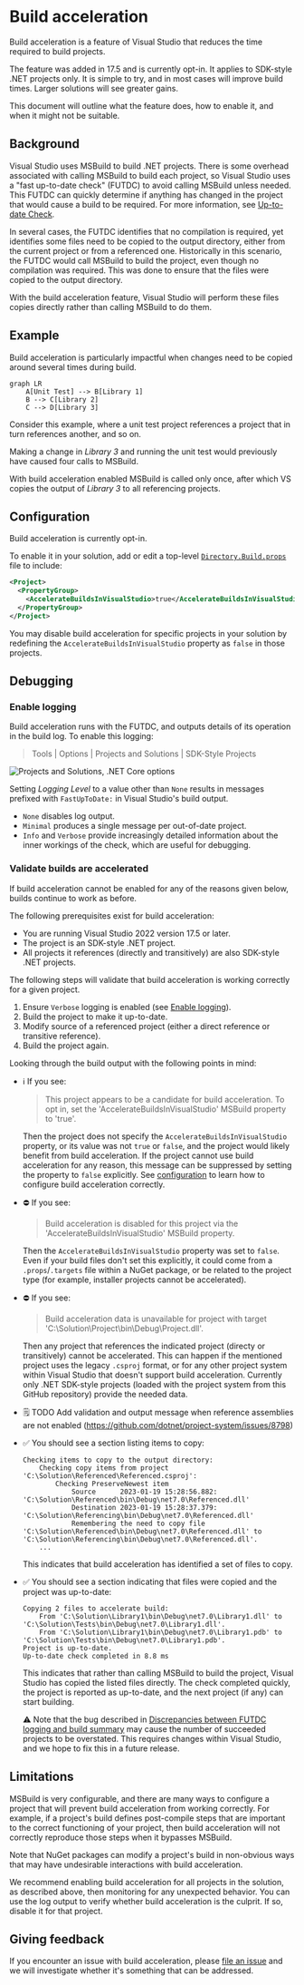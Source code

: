 # Build acceleration

Build acceleration is a feature of Visual Studio that reduces the time required to build projects.

The feature was added in 17.5 and is currently opt-in. It applies to SDK-style .NET projects only. It is simple to try, and in most cases will improve build times. Larger solutions will see greater gains.

This document will outline what the feature does, how to enable it, and when it might not be suitable.

## Background

Visual Studio uses MSBuild to build .NET projects. There is some overhead associated with calling MSBuild to build each project, so Visual Studio uses a "fast up-to-date check" (FUTDC) to avoid calling MSBuild unless needed. This FUTDC can quickly determine if anything has changed in the project that would cause a build to be required. For more information, see [Up-to-date Check](up-to-date-check.md).

In several cases, the FUTDC identifies that no compilation is required, yet identifies some files need to be copied to the output directory, either from the current project or from a referenced one. Historically in this scenario, the FUTDC would call MSBuild to build the project, even though no compilation was required. This was done to ensure that the files were copied to the output directory.

With the build acceleration feature, Visual Studio will perform these files copies directly rather than calling MSBuild to do them.

## Example

Build acceleration is particularly impactful when changes need to be copied around several times during build.

```mermaid
graph LR
    A[Unit Test] --> B[Library 1]
    B --> C[Library 2]
    C --> D[Library 3]
```

Consider this example, where a unit test project references a project that in turn references another, and so on.

Making a change in _Library 3_ and running the unit test would previously have caused four calls to MSBuild.

With build acceleration enabled MSBuild is called only once, after which VS copies the output of _Library 3_ to all referencing projects.

## Configuration

Build acceleration is currently opt-in.

To enable it in your solution, add or edit a top-level [`Directory.Build.props`](https://learn.microsoft.com/visualstudio/msbuild/customize-your-build) file to include:

```xml
<Project>
  <PropertyGroup>
    <AccelerateBuildsInVisualStudio>true</AccelerateBuildsInVisualStudio>
  </PropertyGroup>
</Project>
```

You may disable build acceleration for specific projects in your solution by redefining the `AccelerateBuildsInVisualStudio` property as `false` in those projects.

## Debugging

### Enable logging

Build acceleration runs with the FUTDC, and outputs details of its operation in the build log. To enable this logging:

> Tools | Options | Projects and Solutions | SDK-Style Projects

![Projects and Solutions, .NET Core options](repo/images/options.png)

Setting _Logging Level_ to a value other than `None` results in messages prefixed with `FastUpToDate:` in Visual Studio's build output.

- `None` disables log output.
- `Minimal` produces a single message per out-of-date project.
- `Info` and `Verbose` provide increasingly detailed information about the inner workings of the check, which are useful for debugging.

### Validate builds are accelerated

If build acceleration cannot be enabled for any of the reasons given below, builds continue to work as before.

The following prerequisites exist for build acceleration:

- You are running Visual Studio 2022 version 17.5 or later.
- The project is an SDK-style .NET project.
- All projects it references (directly and transitively) are also SDK-style .NET projects.

The following steps will validate that build acceleration is working correctly for a given project.

1. Ensure `Verbose` logging is enabled (see [Enable logging](#enable-logging)).
1. Build the project to make it up-to-date.
1. Modify source of a referenced project (either a direct reference or transitive reference).
1. Build the project again.

Looking through the build output with the following points in mind:

- ℹ️ If you see:

   > This project appears to be a candidate for build acceleration. To opt in, set the 'AccelerateBuildsInVisualStudio' MSBuild property to 'true'.

   Then the project does not specify the `AccelerateBuildsInVisualStudio` property, or its value was not `true` or `false`, and the project would likely benefit from build acceleration. If the project cannot use build acceleration for any reason, this message can be suppressed by setting the property to `false` explicitly. See [configuration](#configuration) to learn how to configure build acceleration correctly.

- ⛔ If you see:

   > Build acceleration is disabled for this project via the 'AccelerateBuildsInVisualStudio' MSBuild property.

   Then the `AccelerateBuildsInVisualStudio` property was set to `false`. Even if your build files don't set this explicitly, it could come from a `.props`/`.targets` file within a NuGet package, or be related to the project type (for example, installer projects cannot be accelerated).

- ⛔ If you see:

   > Build acceleration data is unavailable for project with target 'C:\Solution\Project\bin\Debug\Project.dll'.

   Then any project that references the indicated project (directy or transitively) cannot be accelerated. This can happen if the mentioned project uses the legacy `.csproj` format, or for any other project system within Visual Studio that doesn't support build acceleration. Currently only .NET SDK-style projects (loaded with the project system from this GitHub repository) provide the needed data.

- 🗒️ TODO Add validation and output message when reference assemblies are not enabled (https://github.com/dotnet/project-system/issues/8798)

- ✅ You should see a section listing items to copy:

   ```
   Checking items to copy to the output directory:
       Checking copy items from project 'C:\Solution\Referenced\Referenced.csproj':
           Checking PreserveNewest item
               Source      2023-01-19 15:28:56.882: 'C:\Solution\Referenced\bin\Debug\net7.0\Referenced.dll'
               Destination 2023-01-19 15:28:37.379: 'C:\Solution\Referencing\bin\Debug\net7.0\Referenced.dll'
               Remembering the need to copy file 'C:\Solution\Referenced\bin\Debug\net7.0\Referenced.dll' to 'C:\Solution\Referencing\bin\Debug\net7.0\Referenced.dll'.
       ...
   ```

   This indicates that build acceleration has identified a set of files to copy.

- ✅ You should see a section indicating that files were copied and the project was up-to-date:

   ```
   Copying 2 files to accelerate build:
       From 'C:\Solution\Library1\bin\Debug\net7.0\Library1.dll' to 'C:\Solution\Tests\bin\Debug\net7.0\Library1.dll'.
       From 'C:\Solution\Library1\bin\Debug\net7.0\Library1.pdb' to 'C:\Solution\Tests\bin\Debug\net7.0\Library1.pdb'.
   Project is up-to-date.
   Up-to-date check completed in 8.8 ms
   ```
   
   This indicates that rather than calling MSBuild to build the project, Visual Studio has copied the listed files directly. The check completed quickly, the project is reported as up-to-date, and the next project (if any) can start building.

   ⚠️ Note that the bug described in [Discrepancies between FUTDC logging and build summary](up-to-date-check.md#discrepancies-between-futdc-logging-and-build-summary) may cause the number of succeeded projects to be overstated. This requires changes within Visual Studio, and we hope to fix this in a future release.

## Limitations

MSBuild is very configurable, and there are many ways to configure a project that will prevent build acceleration from working correctly. For example, if a project's build defines post-compile steps that are important to the correct functioning of your project, then build acceleration will not correctly reproduce those steps when it bypasses MSBuild.

Note that NuGet packages can modify a project's build in non-obvious ways that may have undesirable interactions with build acceleration.

We recommend enabling build acceleration for all projects in the solution, as described above, then monitoring for any unexpected behavior. You can use the log output to verify whether build acceleration is the culprit. If so, disable it for that project.

## Giving feedback

If you encounter an issue with build acceleration, please [file an issue](https://github.com/dotnet/project-system/issues/new/choose) and we will investigate whether it's something that can be addressed.
